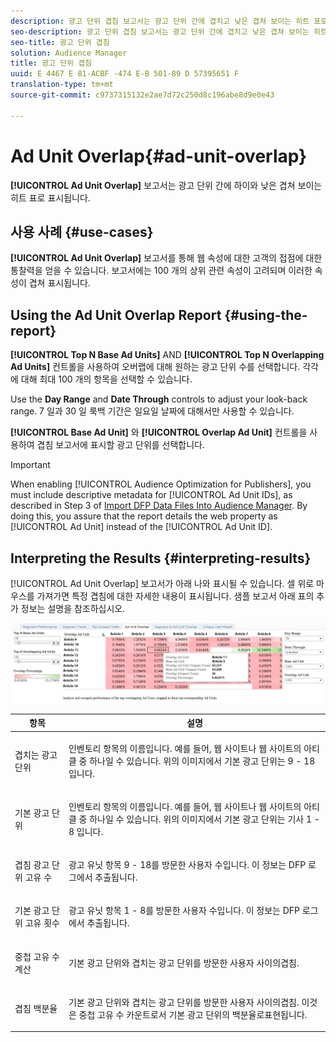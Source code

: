 ```yaml
---
description: 광고 단위 겹침 보고서는 광고 단위 간에 겹치고 낮은 겹쳐 보이는 히트 표로 표시됩니다.
seo-description: 광고 단위 겹침 보고서는 광고 단위 간에 겹치고 낮은 겹쳐 보이는 히트 표로 표시됩니다.
seo-title: 광고 단위 겹침
solution: Audience Manager
title: 광고 단위 겹침
uuid: E 4467 E 81-ACBF -474 E-B 501-89 D 57395651 F
translation-type: tm+mt
source-git-commit: c9737315132e2ae7d72c250d8c196abe8d9e0e43

---
```



# Ad Unit Overlap{#ad-unit-overlap}

**[!UICONTROL Ad Unit Overlap]** 보고서는 광고 단위 간에 하이와 낮은 겹쳐 보이는 히트 표로 표시됩니다.

## 사용 사례 {#use-cases}

**[!UICONTROL Ad Unit Overlap]** 보고서를 통해 웹 속성에 대한 고객의 접점에 대한 통찰력을 얻을 수 있습니다. 보고서에는 100 개의 상위 관련 속성이 고려되며 이러한 속성이 겹쳐 표시됩니다.

## Using the Ad Unit Overlap Report {#using-the-report}

**[!UICONTROL Top N Base Ad Units]** AND **[!UICONTROL Top N Overlapping Ad Units]** 컨트롤을 사용하여 오버랩에 대해 원하는 광고 단위 수를 선택합니다. 각각에 대해 최대 100 개의 항목을 선택할 수 있습니다.

Use the **Day Range** and **Date Through** controls to adjust your look-back range. 7 일과 30 일 룩백 기간은 일요일 날짜에 대해서만 사용할 수 있습니다.

**[!UICONTROL Base Ad Unit]** 와 **[!UICONTROL Overlap Ad Unit]** 컨트롤을 사용하여 겹침 보고서에 표시할 광고 단위를 선택합니다.

>[!IMPORTANT]
>
>When enabling [!UICONTROL Audience Optimization for Publishers], you must include descriptive metadata for [!UICONTROL Ad Unit IDs], as described in Step 3 of [Import DFP Data Files Into Audience Manager](../../../reporting/audience-optimization-reports/aor-publishers/import-dfp.md). By doing this, you assure that the report details the web property as [!UICONTROL Ad Unit] instead of the [!UICONTROL Ad Unit ID].

## Interpreting the Results {#interpreting-results}

[!UICONTROL Ad Unit Overlap] 보고서가 아래 나와 표시될 수 있습니다. 셀 위로 마우스를 가져가면 특정 겹침에 대한 자세한 내용이 표시됩니다. 샘플 보고서 아래 표의 추가 정보는 설명을 참조하십시오.

![](assets/publisher_ad_unit_overlap.png)

<table id="table_22340F45B1B94D3796174CB30A60E212"> 
 <thead> 
  <tr> 
   <th colname="col1" class="entry"> 항목 </th> 
   <th colname="col2" class="entry"> 설명 </th> 
  </tr>
 </thead>
 <tbody> 
  <tr> 
   <td colname="col1"> <p><span class="wintitle"> 겹치는 광고 단위</span> </p> </td> 
   <td colname="col2"> <p>인벤토리 항목의 이름입니다. 예를 들어, 웹 사이트나 웹 사이트의 아티클 중 하나일 수 있습니다. 위의 이미지에서 기본 광고 단위는 9 - 18 입니다. </p> </td> 
  </tr> 
  <tr> 
   <td colname="col1"> <p><span class="wintitle"> 기본 광고 단위</span> </p> </td> 
   <td colname="col2"> <p>인벤토리 항목의 이름입니다. 예를 들어, 웹 사이트나 웹 사이트의 아티클 중 하나일 수 있습니다. 위의 이미지에서 기본 광고 단위는 기사 1 - 8 입니다. </p> </td> 
  </tr> 
  <tr> 
   <td colname="col1"> <p><span class="wintitle"> 겹침 광고 단위 고유 수</span> </p> </td> 
   <td colname="col2"> <p>광고 유닛 항목 9 - 18를 방문한 사용자 수입니다. 이 정보는 DFP 로그에서 추출됩니다. </p> </td> 
  </tr> 
  <tr> 
   <td colname="col1"> <p><span class="wintitle"> 기본 광고 단위 고유 횟수</span> </p> </td> 
   <td colname="col2"> <p>광고 유닛 항목 1 - 8를 방문한 사용자 수입니다. 이 정보는 DFP 로그에서 추출됩니다. </p> </td> 
  </tr> 
  <tr> 
   <td colname="col1"> <p><span class="wintitle"> 중첩 고유 수 계산</span> </p> </td> 
   <td colname="col2"> <p><span class="wintitle"> 기본 광고 단위와</span> <span class="wintitle"> 겹치는 광고 단위를 방문한 사용자 사이의</span>겹침. </p> </td> 
  </tr> 
  <tr> 
   <td colname="col1"> <p><span class="wintitle"> 겹침 백분율</span> </p> </td> 
   <td colname="col2"> <p><span class="wintitle"> 기본 광고 단위와</span> <span class="wintitle"> 겹치는 광고 단위를 방문한 사용자 사이의</span>겹침. <span class="wintitle"> 이것은 중첩 고유 수 카운트로서</span><span class="wintitle"> 기본 광고 단위의 백분율로</span>표현됩니다. </p> </td> 
  </tr> 
 </tbody> 
</table>
